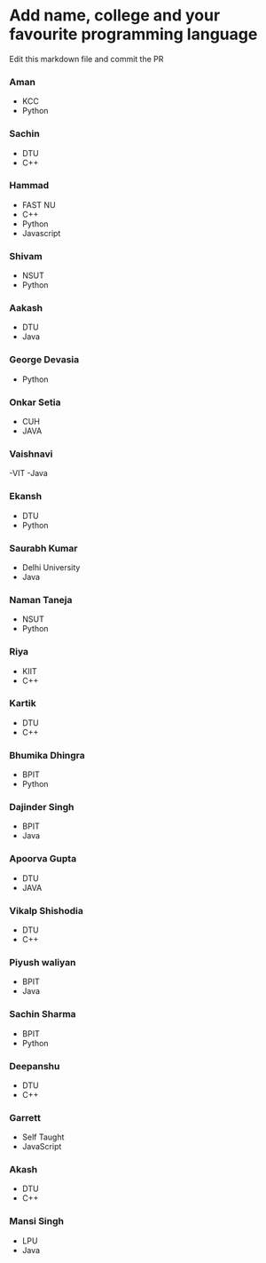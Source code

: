 # Add name, college and your favourite programming language

Edit this markdown file and commit the PR

### Aman
- KCC
- Python

### Sachin
- DTU
- C++

### Hammad
- FAST NU
- C++ 
- Python 
- Javascript

### Shivam
- NSUT
- Python

### Aakash
- DTU
- Java

### George Devasia
- Python


### Onkar Setia
- CUH
- JAVA

### Vaishnavi
-VIT
-Java

### Ekansh
- DTU
- Python

### Saurabh Kumar
- Delhi University
- Java

### Naman Taneja
- NSUT
- Python

### Riya
- KIIT
- C++

### Kartik
- DTU
- C++

### Bhumika Dhingra
- BPIT
- Python

### Dajinder Singh
- BPIT
- Java

### Apoorva Gupta
- DTU
- JAVA

### Vikalp Shishodia
- DTU
- C++

### Piyush waliyan
- BPIT
- Java

### Sachin Sharma
- BPIT
- Python

### Deepanshu
- DTU
- C++

### Garrett
- Self Taught
- JavaScript

### Akash
- DTU
- C++

### Mansi Singh
- LPU
- Java
